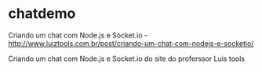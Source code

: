# chatdemo
Criando um chat com Node.js e Socket.io - http://www.luiztools.com.br/post/criando-um-chat-com-nodejs-e-socketio/


Criando um chat com Node.js e Socket.io do site do proferssor Luis tools
